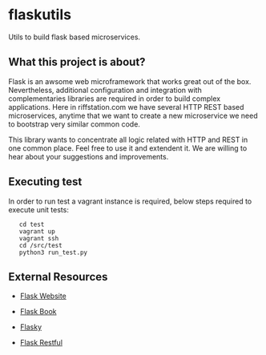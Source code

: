 # flaskutils

Utils to build flask based microservices.

## What this project is about?

Flask is an awsome web microframework that works great out of the box. Nevertheless, additional configuration
and integration with complementaries libraries are required  in order to build complex applications.
Here in riffstation.com we have several HTTP REST based microservices, anytime that we want to create a
new microservice we need to bootstrap very similar common code.

This library wants to concentrate all logic related with HTTP and REST in one common place.
Feel free to use it and extendent it. We are willing to hear about your suggestions and improvements.

## Executing test

In order to run test a vagrant instance is required, below steps required to execute unit tests:

```
   cd test
   vagrant up
   vagrant ssh
   cd /src/test
   python3 run_test.py
```



## External Resources

* [Flask Website](http://flask.pocoo.org/)

* [Flask Book](http://flaskbook.com/)

* [Flasky](https://github.com/miguelgrinberg/flasky)

* [Flask Restful](http://flask-restful-cn.readthedocs.io/en/0.3.4/)
